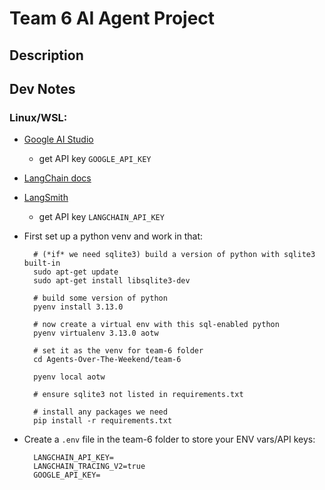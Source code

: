 # Team 6 AI Agent Project

## Description

## Dev Notes

### Linux/WSL:

- [Google AI Studio](https://aistudio.google.com/prompts/new_chat)
  - get API key `GOOGLE_API_KEY`

- [LangChain docs](https://python.langchain.com/docs/introduction/)

- [LangSmith](https://smith.langchain.com/)
  - get API key `LANGCHAIN_API_KEY`

- First set up a python venv and work in that:

        # (*if* we need sqlite3) build a version of python with sqlite3 built-in 
        sudo apt-get update
        sudo apt-get install libsqlite3-dev

        # build some version of python
        pyenv install 3.13.0

        # now create a virtual env with this sql-enabled python
        pyenv virtualenv 3.13.0 aotw

        # set it as the venv for team-6 folder
        cd Agents-Over-The-Weekend/team-6

        pyenv local aotw
        
        # ensure sqlite3 not listed in requirements.txt
        
        # install any packages we need
        pip install -r requirements.txt

- Create a `.env` file in the team-6 folder to store your ENV vars/API keys:

        LANGCHAIN_API_KEY=
        LANGCHAIN_TRACING_V2=true
        GOOGLE_API_KEY=
